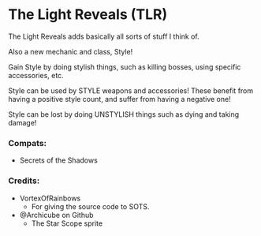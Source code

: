 # The Light Reveals (TLR)
The Light Reveals adds basically all sorts of stuff I think of.

Also a new mechanic and class, Style!

Gain Style by doing stylish things, such as killing bosses, using specific accessories, etc.

Style can be used by STYLE weapons and accessories! These benefit from having a positive style count, and suffer from having a negative one!

Style can be lost by doing UNSTYLISH things such as dying and taking damage!
### Compats:
- Secrets of the Shadows
### Credits:
- VortexOfRainbows
    - For giving the source code to SOTS.
- @Archicube on Github
    - The Star Scope sprite
